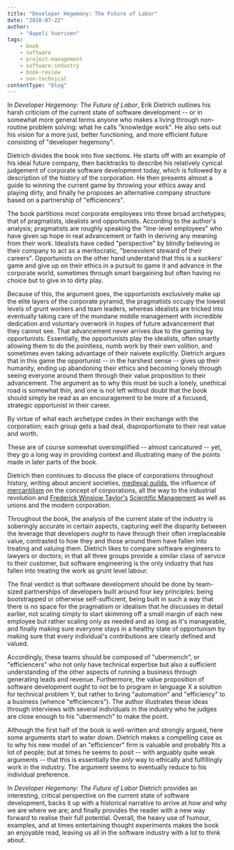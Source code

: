 ```yaml
---
title: "Developer Hegemony: The Future of Labor"
date: "2018-07-22"
author:
    - "Aapeli Vuorinen"
tags:
    - book
    - software
    - project-management
    - software-industry
    - book-review
    - non-technical
contentType: "blog"
---
```


In *Developer Hegemony: The Future of Labor*, Erik Dietrich outlines his harsh criticism of the current state of software development -- or in somewhat more general terms anyone who makes a living through non-routine problem solving: what he calls "knowledge work". He also sets out his vision for a more just, better functioning, and more efficient future consisting of "developer hegemony".

Dietrich divides the book into five sections. He starts off with an example of his ideal future company, then backtracks to describe his relatively cynical judgement of corporate software development today, which is followed by a description of the history of the corporation. He then presents almost a guide to winning the current game by throwing your ethics away and playing dirty, and finally he proposes an alternative company structure based on a partnership of "efficiencers".

The book partitions most corporate employees into three broad archetypes; that of pragmatists, idealists and opportunists. According to the author's analysis; pragmatists are roughly speaking the "line-level employees" who have given up hope in real advancement or faith in deriving any meaning from their work. Idealists have ceded "perspective" by blindly believing in their company to act as a meritocratic, "benevolent steward of their careers". Opportunists on the other hand understand that this is a suckers' game and give up on their ethics in a pursuit to game it and advance in the corporate world, sometimes through smart bargaining but often having no choice but to give in to dirty play.

Because of this, the argument goes, the opportunists exclusively make up the elite layers of the corporate pyramid, the pragmatists occupy the lowest levels of grunt workers and team leaders,  whereas idealists are tricked into eventually taking care of the mundane middle management with incredible dedication and voluntary overwork in hopes of future advancement that they cannot see. That advancement never arrives due to the gaming by opportunists. Essentially, the opportunists play the idealists, often smartly allowing them to do the pointless, numb work by their own volition, and sometimes even taking advantage of their naivete explicitly. Dietrich argues that in this game the opportunist -- in the harshest sense -- gives up their humanity, ending up abandoning their ethics and becoming lonely through seeing everyone around them through their value proposition to their advancement. The argument as to why this must be such a lonely, unethical road is somewhat thin, and one is not left without doubt that the book should simply be read as an encouragement to be more of a focused, strategic opportunist in their career.

By virtue of what each archetype cedes in their exchange with the corporation; each group gets a bad deal, disproportionate to their real value and worth.

These are of course somewhat oversimplified -- almost caricatured -- yet, they go a long way in providing context and illustrating many of the points made in later parts of the book.

Dietrich then continues to discuss the place of corporations throughout history, writing about ancient societies, [medieval guilds](https://en.wikipedia.org/wiki/Guild), the influence of [mercantilism](https://en.wikipedia.org/wiki/Mercantilism) on the concept of corporations, all the way to the industrial revolution and [Frederick Winslow Taylor's](https://en.wikipedia.org/wiki/Frederick_Winslow_Taylor) [Scientific Management](https://en.wikipedia.org/wiki/The_Principles_of_Scientific_Management) as well as unions and the modern corporation.

Throughout the book, the analysis of the current state of the industry is soberingly accurate in certain aspects, capturing well the disparity between the leverage that developers *ought* to have through their often irreplaceable value, contrasted to how they and those around them have fallen into treating and valuing them. Dietrich likes to compare software engineers to lawyers or doctors; in that all three groups provide a similar class of service to their customer, but software engineering is the only industry that has fallen into treating the work as grunt level labour.

The final verdict is that software development should be done by team-sized partnerships of developers built around four key principles: being bootstrapped or otherwise self-sufficient, being built in such a way that there is no space for the pragmatism or idealism that he discusses in detail earlier, not scaling simply to start skimming off a small margin of each new employee but rather scaling only as needed and as long as it's manageable, and finally making sure everyone stays in a healthy state of opportunism by making sure that every individual's contributions are clearly defined and valued.

Accordingly, these teams should be composed of "ubermench", or "efficiencers" who not only have technical expertise but also a sufficient understanding of the other aspects of running a business through generating leads and revenue. Furthermore, the value proposition of software development ought to not be to program in language X a solution for technical problem Y, but rather to bring "automation" and "efficiency" to a business (whence "efficiencers"). The author illustrates these ideas through interviews with several individuals in the industry who he judges are close enough to his "ubermench" to make the point.

Although the first half of the book is well-written and strongly argued, here some arguments start to water down. Dietrich makes a compelling case as to why his new model of an "efficiencer" firm is valuable and probably fits a lot of people; but at times he seems to posit -- with arguably quite weak arguments -- that this is essentially the *only* way to ethically and fulfillingly work in the industry. The argument seems to eventually reduce to his individual preference.

In *Developer Hegemony: The Future of Labor* Dietrich provides an interesting, critical perspective on the current state of software development, backs it up with a historical narrative to arrive at how and why we are where we are; and finally provides the reader with a new way forward to realise their full potential. Overall, the heavy use of humour, examples, and at times entertaining thought experiments makes the book an enjoyable read, leaving us all in the software industry with a lot to think about.